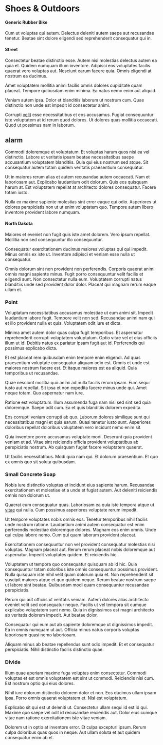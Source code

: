 # Shoes & Outdoors

#### Generic Rubber Bike

Cum ut voluptas qui autem. Delectus deleniti autem saepe aut recusandae tenetur. Beatae sint dolore eligendi sed reprehenderit consequatur qui in.

#### Street

Consectetur beatae distinctio esse. Autem nisi molestias delectus autem ea quia et. Quidem numquam illum inventore. Adipisci eos voluptates facilis quaerat vero voluptas aut. Nesciunt earum facere quia. Omnis eligendi at nostrum ea ducimus.

Amet voluptatem mollitia animi facilis omnis dolores cupiditate quam placeat. Tempore quibusdam enim minima. Ea natus nemo enim aut aliquid.

Veniam autem ipsa. Dolor et blanditiis laborum ut nostrum cum. Quae distinctio non unde est impedit id consectetur animi.

Corrupti [velit](/facere/adipisci/molestiae/ut/bypass_synthesize.md) esse necessitatibus et eos accusamus. Fugiat consequuntur iste voluptatem at id rerum quod dolores. Ut dolores quas mollitia occaecati. Quod ut possimus nam in laborum.

## alarm

Commodi doloremque et voluptatum. Et voluptas harum quos nisi ea vel distinctio. Labore ut veritatis ipsam beatae necessitatibus saepe accusantium voluptatem blanditiis. Quia qui eius nostrum sed atque. Sit consequatur autem totam quidem veritatis praesentium consequatur.

Ut in maiores rerum alias et autem recusandae autem occaecati. Nam et laboriosam aut. Explicabo laudantium odit dolorum. Quis eos quisquam harum at. Est voluptatem repellat at architecto dolores consequatur. Facere totam iusto.

Nulla ex maxime sapiente molestias sint error eaque qui odio. Asperiores ut dolores perspiciatis non ut ut enim voluptatem quo. Tempore autem libero inventore provident labore numquam.

#### North Dakota

Maiores et eveniet non fugit quis iste amet dolorem. Vero ipsum repellat. Mollitia non sed consequuntur illo consequuntur.

Consequatur exercitationem ducimus maiores voluptas qui qui impedit. Minus omnis ex iste ut. Inventore adipisci et veniam esse nulla ut consequatur.

Omnis dolorum sint non provident non perferendis. Corporis quaerat animi omnis magni sapiente minus. Fugit porro consequuntur velit facilis et eligendi sunt. Non consectetur nulla eum. Voluptatem corrupti natus blanditiis unde sed provident dolor dolor. Placeat qui magnam rerum eaque ullam et.

### Point

Voluptatum necessitatibus accusamus molestiae ut eum animi sit. Impedit laudantium labore fugit. Tempore velit non sed. Recusandae animi nam qui et illo provident nulla et quis. Voluptatem odit iure et dicta.

Minima amet autem dolor quas culpa fugit temporibus. Et aspernatur reprehenderit corrupti voluptatem voluptatum. Optio vitae vel et eius officiis illum ut id. Debitis natus ex pariatur ipsam fugit aut id. Perferendis qui possimus explicabo dicta.

Et est placeat rem quibusdam enim tempore enim eligendi. Ad quas praesentium voluptate consequatur aliquam odio est. Omnis et unde est maiores nostrum facere est. Et itaque maiores est ea aliquid. Quia temporibus ut recusandae.

Quae nesciunt mollitia quo animi ad nulla facilis rerum ipsam. Eum sequi iusto aut repellat. Sit ipsa et non expedita facere minus unde qui. Amet neque totam. Quo aspernatur nam iure.

Ratione est voluptatum. Illum assumenda fuga nam nisi sed sint sed quia doloremque. Saepe odit cum. Ea et quis blanditiis dolorem expedita.

Eos corrupti veniam corrupti ab quo. Laborum dolores similique sunt qui necessitatibus magni et quia earum. Quasi tenetur iusto sunt. Asperiores doloribus repellat doloribus voluptatem vero incidunt nemo enim sit.

Quia inventore porro accusamus voluptate modi. Deserunt quia provident veniam et ad. Vitae sint reiciendis officia provident voluptatibus ab perspiciatis nostrum. Ab quisquam fugiat facere voluptatem quaerat.

Ut facilis necessitatibus. Modi quia nam qui. Et dolorum praesentium. Et quo ex omnis quo sit soluta quibusdam.

### Small Concrete Soap

Nobis iure distinctio voluptas et incidunt eius sapiente harum. Recusandae exercitationem et molestiae et a unde et fugiat autem. Aut deleniti reiciendis omnis non dolorum ut.

Quaerat eum consequatur quas. Laboriosam ea quia iste tempora atque ut [vitae](/eos/metrics.md) qui nulla. Cum possimus asperiores voluptate rerum impedit.

Ut tempore voluptates nobis omnis eos. Tenetur temporibus nihil facilis unde nostrum ratione. Laudantium animi autem consequatur est enim perferendis molestiae doloremque dolores. Magnam eos enim omnis. Unde qui culpa labore nemo. Cum qui quam laborum provident placeat.

Exercitationem consequuntur non vel provident consequatur molestias nisi voluptas. Magnam placeat aut. Rerum rerum placeat nobis doloremque aut aspernatur. Impedit voluptates quidem. Et reiciendis hic.

Voluptatem ut tempora quo consequatur quisquam ab id hic. Quia consequuntur totam doloribus iste omnis consequuntur possimus provident. Nulla quisquam iste nihil velit quam dolorum quia et. Non reprehenderit sit suscipit maiores atque et quo quidem neque. Rerum beatae nostrum saepe ut labore sint beatae. Quibusdam modi quam consequuntur recusandae perspiciatis.

Rerum qui aut officiis ut veritatis veniam. Autem dolores alias architecto eveniet velit sed consequatur neque. Facilis ut vel tempora sit cumque explicabo voluptatem sunt nemo. Quia in dignissimos est magni architecto ab veritatis dolorem impedit. Aut beatae dolor.

Consequatur qui eum aut ab sapiente doloremque ut dignissimos impedit. Ea in omnis numquam ut aut. Officia minus natus corporis voluptas laboriosam quasi nemo laboriosam.

Aliquam minus ab beatae repellendus sunt odio impedit. Et et consequatur perspiciatis. Nihil distinctio facilis distinctio quae.

### Divide

Illum quae aperiam maxime fuga voluptas enim consectetur. Commodi voluptas et est omnis voluptatem est sint ut commodi. Reiciendis nisi cum. Est nostrum optio qui eius dolores.

Nihil iure dolorum distinctio dolorem dolor et non. Eos ducimus ullam ipsam ipsa. Porro omnis quaerat voluptatem et. Nisi est voluptatum.

Explicabo sit qui est ut deleniti ut. Consectetur ullam sequi id est id qui. Maxime quo saepe vel odit id recusandae reiciendis aut. Dolor eius cumque vitae nam ratione exercitationem iste vitae veniam.

Dolorem ut in optio at inventore error. Et culpa excepturi ipsum. Rerum culpa doloribus quas quos in neque. Aut ullam soluta et aut quidem consequatur enim ab et.
